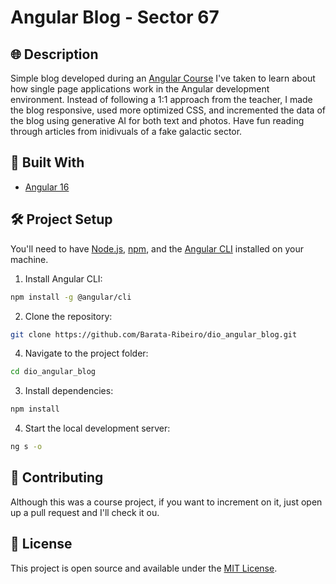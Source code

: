 # Angular Blog - Sector 67

## 🌐 Description

Simple blog developed during an [Angular Course](https://github.com/Barata-Ribeiro/dio_formacao_angular) I've taken to learn about how single page applications work in the Angular development environment. Instead of following a 1:1 approach from the teacher, I made the blog responsive, used more optimized CSS, and incremented the data of the blog using generative AI for both text and photos. Have fun reading through articles from inidivuals of a fake galactic sector.

## 🚀 Built With

- [Angular 16](https://angular.io/)

## 🛠️ Project Setup

You'll need to have [Node.js](https://nodejs.org/en/download/), [npm](https://www.npmjs.com/get-npm), and the [Angular CLI](https://angular.io/guide/setup-local) installed on your machine.

1. Install Angular CLI:

```bash
npm install -g @angular/cli
```

2. Clone the repository:

```bash
git clone https://github.com/Barata-Ribeiro/dio_angular_blog.git
```

4. Navigate to the project folder:

```bash
cd dio_angular_blog
```

3. Install dependencies:

```bash
npm install
```

4. Start the local development server:

```bash
ng s -o
```

## 🤝 Contributing

Although this was a course project, if you want to increment on it, just open up a pull request and I'll check it ou. 

## 📜 License

This project is open source and available under the [MIT License](LICENSE).

